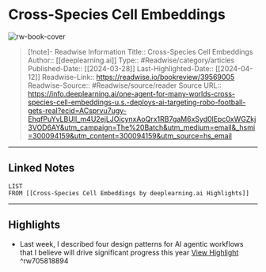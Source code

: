 # Cross-Species Cell Embeddings

![rw-book-cover](https://readwise-assets.s3.amazonaws.com/static/images/article0.00998d930354.png)
<br>
>[!note]- Readwise Information
>Title:: Cross-Species Cell Embeddings
>Author:: [[deeplearning.ai]]
>Type:: #Readwise/category/articles
>Published-Date:: [[2024-03-28]]
>Last-Highlighted-Date:: [[2024-04-12]]
>Readwise-Link:: https://readwise.io/bookreview/39569005
>Readwise-Source:: #Readwise/source/reader
>Source URL:: https://info.deeplearning.ai/one-agent-for-many-worlds-cross-species-cell-embeddings-u.s.-deploys-ai-targeting-robo-football-gets-real?ecid=ACsprvu7ugy-EhqfPuYvLBUlI_m4U2ejLJOicynxAoQrx1RB7gaM6xSyd0lEpc0xWGZkj3VOD6AY&utm_campaign=The%20Batch&utm_medium=email&_hsmi=300094159&utm_content=300094159&utm_source=hs_email
--- 

## Linked Notes
```dataview
LIST
FROM [[Cross-Species Cell Embeddings by deeplearning.ai Highlights]]
```

---

## Highlights
- Last week, I described four design patterns for AI agentic workflows that I believe will drive significant progress this year [View Highlight](https://readwise.io/open/705818894) ^rw705818894
